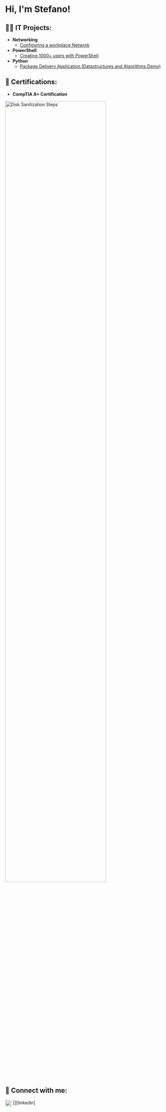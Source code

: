 <h1>Hi, I'm Stefano! 

<h2>👨‍💻 IT Projects:</h2>

- <b>Networking </b>
  - [Configuring a workplace Netwrok](https://github.com/Stefano-Edo/Networking/blob/main/README.md)
- <b>PowerShell</b>
  - [Creating 1000+ users with PowerShell](https://github.com/Stefano-Edo/PowerShell)
- <b>Python</b>
  - [Package Delivery Application (Datastructures and Algorithms Demo)](https://github.com/joshmadakor1/Package-Delivery-Pathfinding-Algorithm)
<h2>📄 Certifications:</h2>

- <b>CompTIA A+ Certification </b>
<img src="https://imgur.com/7XZudeM.png" height="80%" width="80%" alt="Disk Sanitization Steps"/>

<h2> 🤳 Connect with me:</h2>


[<img align="left" alt="JoshMadakor | LinkedIn" width="22px" src="https://cdn.jsdelivr.net/npm/simple-icons@v3/icons/linkedin.svg" />][linkedin]
<!--
**Stefano-Edo/Stefano-Edo** is a ✨ _special_ ✨ repository because its `README.md` (this file) appears on your GitHub profile.

Here are some ideas to get you started:

- 🔭 I’m currently working on ...
- 🌱 I’m currently learning ...
- 👯 I’m looking to collaborate on ...
- 🤔 I’m looking for help with ...
- 💬 Ask me about ...
- 📫 How to reach me: ...
- 😄 Pronouns: ...
- ⚡ Fun fact: ...
-->
